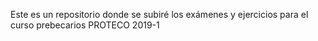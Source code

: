 Este es un repositorio donde se subiré los exámenes y ejercicios para el curso prebecarios PROTECO 2019-1
